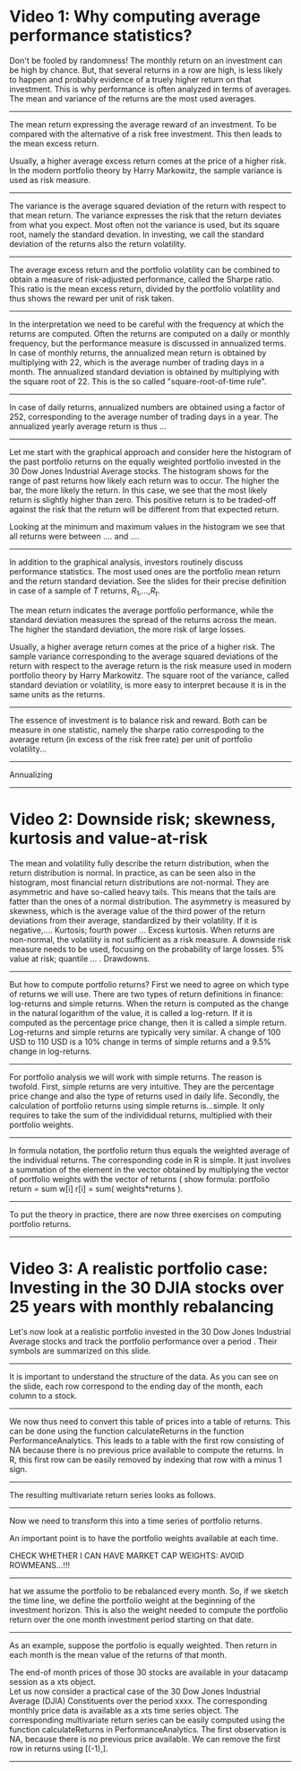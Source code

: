 # Video 1: Why computing average performance statistics?

Don't be fooled by randomness! The monthly return on an investment can be high by chance. But, that several returns in a row are high, is less likely to happen and probably evidence of a truely higher return on that investment. This is why performance is often analyzed in terms of averages. The mean and variance of the returns are the most used averages. 

***
The mean return expressing the average reward of an investment. To  be compared with the alternative of a risk free investment. This then leads to the mean excess return.

Usually, a higher average excess return comes at the price of a higher risk. In the modern portfolio theory by Harry Markowitz, the sample variance is used as risk measure.

***


The variance is the  average squared deviation of the return with respect to that mean return. The variance expresses the risk that the return deviates from what you expect. Most often not the variance is used, but its square root, namely the standard devation. In investing, we call the standard deviation of the returns also the return volatility.  

***

The average excess return and the portfolio volatility can be combined to obtain a measure of risk-adjusted performance, called the Sharpe ratio. This ratio is the mean excess return, divided by the portfolio volatility and thus shows the reward per unit of risk taken.  

***

In the interpretation we need to be careful with the frequency at which the returns are computed. Often the returns are computed on a daily or monthly frequency, but the performance measure is discussed in annualized terms. In case of monthly returns, the annualized mean return is obtained by multiplying with 22, which is the average number of trading days in a month. The annualized standard deviation is obtained by multiplying with the square root of 22. This is the so called "square-root-of-time rule".

***
In case of daily returns, annualized numbers are obtained using a factor of 252, corresponding to the average number of trading days in a year. The annualized yearly average return is thus ...



***

Let me start with the graphical approach and consider here the histogram of the past portfolio returns on the equally weighted portfolio invested in the 30 Dow Jones Industrial Average stocks. The histogram shows for the range of past returns how likely each return was to occur. The higher the bar, the more likely the return. In this case, we see that the most likely return is slightly higher than zero. This positive return is to be traded-off against the risk that the return will be different from that expected return. 

Looking at the minimum and maximum values in the histogram we see that all returns were between .... and .... 

***

In addition to the graphical analysis, investors routinely discuss performance statistics. The most used ones are the portfolio mean return and the return standard deviation. See the slides for their precise definition in case of a sample of  $T$ returns, $R_1$,...,$R_t$.

The mean return indicates the average portfolio performance, while the standard deviation measures the spread of the returns across the mean. The higher the standard deviation, the more risk of large losses.

Usually, a higher average return comes at the price of a higher risk. The sample variance corresponding to the average squared deviations of the return with respect to the average return is the risk measure used in modern portfolio theory by Harry Markowitz. The square root of the variance, called standard deviation or volatility, is more easy to interpret because it is in the same units as the returns.

***

The essence of investment is to balance risk and reward. Both can be measure in one statistic, namely the sharpe ratio correspoding to the average return (in excess of the risk free rate) per unit of portfolio volatility...


***

Annualizing 


***

# Video 2: Downside risk; skewness, kurtosis and value-at-risk

The mean and volatility fully describe the return distribution, when the return distribution is normal. In practice, as can be seen also in the histogram, most financial return distributions are not-normal. They are asymmetric and have so-called heavy tails. This means that the tails are fatter than the ones of a normal distribution. The asymmetry is measured by skewness, which is the average value of the third power of the return deviations from their average, standardized by their volatility. If it is negative,.... Kurtosis; fourth power ... Excess kurtosis. When returns are non-normal, the volatility is not sufficient as a risk measure. A downside risk measure needs to be used, focusing on the probability of large losses. 5% value at risk; quantile ...  . Drawdowns.


***

But how to compute portfolio returns? First we need to agree on which type of returns we will use. There are two types of return definitions in finance: log-returns and simple returns. When the return is computed as the change in the natural logarithm of the value, it is called a log-return. If it is computed as the percentage price change, then it is called a simple return. Log-returns and simple returns are typically very similar. A change of 100 USD to 110 USD is a 10% change in terms of simple returns and a 9.5% change in log-returns. 

***

For portfolio analysis we will work with simple returns. 
The reason is twofold. First, simple returns are very intuitive. They are the percentage price change and also the type of returns used in daily life. Secondly, the calculation of portfolio returns using simple returns is...simple. It only requires to take the sum of the individidual returns, multiplied with their portfolio weights.

***

In formula notation, the portfolio return thus equals the weighted average of the individual returns. The corresponding code in R is simple. It just involves a summation of the element in the vector obtained by multiplying the vector of portfolio weights with the vector of returns ( show formula: portfolio return = sum w[i] r[i] = sum( weights*returns ). 

***

To put the theory in practice, there are now three exercises on computing portfolio returns.  


***

# Video 3: A realistic portfolio case: Investing in the 30 DJIA stocks over 25 years with monthly rebalancing

Let's now look at a realistic portfolio invested in the 30 Dow Jones Industrial Average stocks and track the portfolio performance over a period . Their symbols are summarized on this slide. 

***

It is important to understand the structure of the data. As you can see on the slide, each row correspond to the ending day of the month, each column to a stock. 

***

We now thus need to convert this table of prices into a table of returns. This can be done using the function calculateReturns in the function PerformanceAnalytics. This leads to a table with the first row consisting of NA because there is no previous price available to compute the returns. In R, this first row can be easily removed by indexing that row with a minus 1 sign.

***

The resulting multivariate return series looks as follows.

***

Now we need to transform this into a time series of portfolio returns.

An important point is to have the portfolio weights available at each time. 

CHECK WHETHER I CAN HAVE MARKET CAP WEIGHTS: AVOID ROWMEANS...!!!

*** 

hat we assume the portfolio to be rebalanced every month. So, if we sketch the time line, we define the portfolio weight at the beginning of the investment horizon. This is also the weight needed to compute the portfolio return over the one month investment period starting on that date. 

***

As an example, suppose the portfolio is equally weighted. Then return in each month is the mean value of the returns of that month. 

The end-of month prices of those 30 stocks are available in your datacamp session as a xts object.  
Let us now consider a practical case of the 30 Dow Jones Industrial Average (DJIA) Constituents over the period xxxx. The corresponding monthly price data is available as a xts time series object. The corresponding multivariate return series can be easily computed using the function calculateReturns in PerformanceAnalytics. The first observation is NA, because there is no previous price available. We can remove the first row in returns using [(-1),].


***
